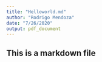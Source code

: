 ```yaml
---
title: "Helloworld.md"
author: "Rodrigo Mendoza"
date: "7/26/2020"
output: pdf_document
---
```


## This is a markdown file